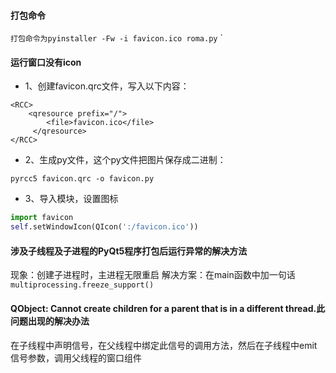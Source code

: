 #### 打包命令
`打包命令为pyinstaller -Fw -i favicon.ico roma.py`
`
#### 运行窗口没有icon
- 1、创建favicon.qrc文件，写入以下内容：
```
<RCC> 
    <qresource prefix="/"> 
        <file>favicon.ico</file>
     </qresource> 
</RCC>
```
- 2、生成py文件，这个py文件把图片保存成二进制：
```shell
pyrcc5 favicon.qrc -o favicon.py
```
- 3、导入模块，设置图标
```python
import favicon
self.setWindowIcon(QIcon(':/favicon.ico'))
```

#### 涉及子线程及子进程的PyQt5程序打包后运行异常的解决方法
现象：创建子进程时，主进程无限重启
解决方案：在main函数中加一句话`multiprocessing.freeze_support()`

#### QObject: Cannot create children for a parent that is in a different thread.此问题出现的解决办法
在子线程中声明信号，在父线程中绑定此信号的调用方法，然后在子线程中emit信号参数，调用父线程的窗口组件
